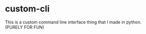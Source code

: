 # custom-cli

This is a custom command line interface thing that I made in python. (PURELY FOR FUN)
